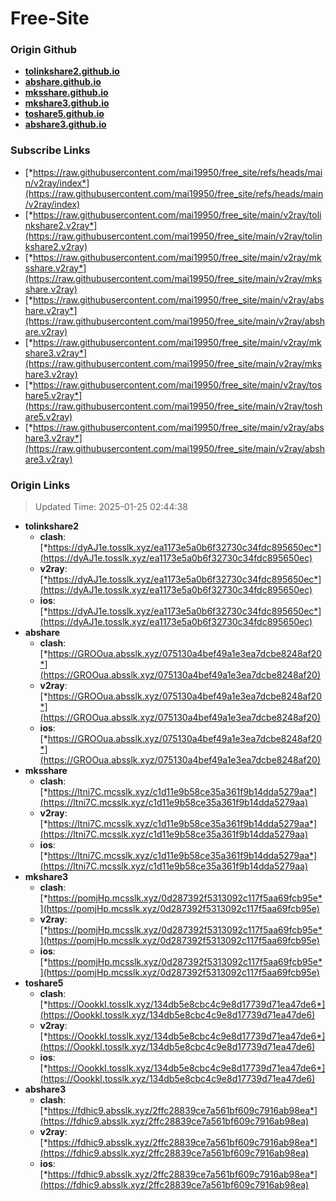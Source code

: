 # Free-Site

### Origin Github

- [**tolinkshare2.github.io**](https://github.com/tolinkshare2/tolinkshare2.github.io)
- [**abshare.github.io**](https://github.com/abshare/abshare.github.io)
- [**mksshare.github.io**](https://github.com/mksshare/mksshare.github.io)
- [**mkshare3.github.io**](https://github.com/mkshare3/mkshare3.github.io)
- [**toshare5.github.io**](https://github.com/toshare5/toshare5.github.io)
- [**abshare3.github.io**](https://github.com/abshare3/abshare3.github.io)

### Subscribe Links

- [*https://raw.githubusercontent.com/mai19950/free_site/refs/heads/main/v2ray/index*](https://raw.githubusercontent.com/mai19950/free_site/refs/heads/main/v2ray/index)
- [*https://raw.githubusercontent.com/mai19950/free_site/main/v2ray/tolinkshare2.v2ray*](https://raw.githubusercontent.com/mai19950/free_site/main/v2ray/tolinkshare2.v2ray)
- [*https://raw.githubusercontent.com/mai19950/free_site/main/v2ray/mksshare.v2ray*](https://raw.githubusercontent.com/mai19950/free_site/main/v2ray/mksshare.v2ray)
- [*https://raw.githubusercontent.com/mai19950/free_site/main/v2ray/abshare.v2ray*](https://raw.githubusercontent.com/mai19950/free_site/main/v2ray/abshare.v2ray)
- [*https://raw.githubusercontent.com/mai19950/free_site/main/v2ray/mkshare3.v2ray*](https://raw.githubusercontent.com/mai19950/free_site/main/v2ray/mkshare3.v2ray)
- [*https://raw.githubusercontent.com/mai19950/free_site/main/v2ray/toshare5.v2ray*](https://raw.githubusercontent.com/mai19950/free_site/main/v2ray/toshare5.v2ray)
- [*https://raw.githubusercontent.com/mai19950/free_site/main/v2ray/abshare3.v2ray*](https://raw.githubusercontent.com/mai19950/free_site/main/v2ray/abshare3.v2ray)

### Origin Links

> Updated Time: 2025-01-25 02:44:38

- **tolinkshare2**
  - **clash**: [*https://dyAJ1e.tosslk.xyz/ea1173e5a0b6f32730c34fdc895650ec*](https://dyAJ1e.tosslk.xyz/ea1173e5a0b6f32730c34fdc895650ec)
  - **v2ray**: [*https://dyAJ1e.tosslk.xyz/ea1173e5a0b6f32730c34fdc895650ec*](https://dyAJ1e.tosslk.xyz/ea1173e5a0b6f32730c34fdc895650ec)
  - **ios**: [*https://dyAJ1e.tosslk.xyz/ea1173e5a0b6f32730c34fdc895650ec*](https://dyAJ1e.tosslk.xyz/ea1173e5a0b6f32730c34fdc895650ec)
- **abshare**
  - **clash**: [*https://GROOua.absslk.xyz/075130a4bef49a1e3ea7dcbe8248af20*](https://GROOua.absslk.xyz/075130a4bef49a1e3ea7dcbe8248af20)
  - **v2ray**: [*https://GROOua.absslk.xyz/075130a4bef49a1e3ea7dcbe8248af20*](https://GROOua.absslk.xyz/075130a4bef49a1e3ea7dcbe8248af20)
  - **ios**: [*https://GROOua.absslk.xyz/075130a4bef49a1e3ea7dcbe8248af20*](https://GROOua.absslk.xyz/075130a4bef49a1e3ea7dcbe8248af20)
- **mksshare**
  - **clash**: [*https://ltni7C.mcsslk.xyz/c1d11e9b58ce35a361f9b14dda5279aa*](https://ltni7C.mcsslk.xyz/c1d11e9b58ce35a361f9b14dda5279aa)
  - **v2ray**: [*https://ltni7C.mcsslk.xyz/c1d11e9b58ce35a361f9b14dda5279aa*](https://ltni7C.mcsslk.xyz/c1d11e9b58ce35a361f9b14dda5279aa)
  - **ios**: [*https://ltni7C.mcsslk.xyz/c1d11e9b58ce35a361f9b14dda5279aa*](https://ltni7C.mcsslk.xyz/c1d11e9b58ce35a361f9b14dda5279aa)
- **mkshare3**
  - **clash**: [*https://pomjHp.mcsslk.xyz/0d287392f5313092c117f5aa69fcb95e*](https://pomjHp.mcsslk.xyz/0d287392f5313092c117f5aa69fcb95e)
  - **v2ray**: [*https://pomjHp.mcsslk.xyz/0d287392f5313092c117f5aa69fcb95e*](https://pomjHp.mcsslk.xyz/0d287392f5313092c117f5aa69fcb95e)
  - **ios**: [*https://pomjHp.mcsslk.xyz/0d287392f5313092c117f5aa69fcb95e*](https://pomjHp.mcsslk.xyz/0d287392f5313092c117f5aa69fcb95e)
- **toshare5**
  - **clash**: [*https://OookkI.tosslk.xyz/134db5e8cbc4c9e8d17739d71ea47de6*](https://OookkI.tosslk.xyz/134db5e8cbc4c9e8d17739d71ea47de6)
  - **v2ray**: [*https://OookkI.tosslk.xyz/134db5e8cbc4c9e8d17739d71ea47de6*](https://OookkI.tosslk.xyz/134db5e8cbc4c9e8d17739d71ea47de6)
  - **ios**: [*https://OookkI.tosslk.xyz/134db5e8cbc4c9e8d17739d71ea47de6*](https://OookkI.tosslk.xyz/134db5e8cbc4c9e8d17739d71ea47de6)
- **abshare3**
  - **clash**: [*https://fdhic9.absslk.xyz/2ffc28839ce7a561bf609c7916ab98ea*](https://fdhic9.absslk.xyz/2ffc28839ce7a561bf609c7916ab98ea)
  - **v2ray**: [*https://fdhic9.absslk.xyz/2ffc28839ce7a561bf609c7916ab98ea*](https://fdhic9.absslk.xyz/2ffc28839ce7a561bf609c7916ab98ea)
  - **ios**: [*https://fdhic9.absslk.xyz/2ffc28839ce7a561bf609c7916ab98ea*](https://fdhic9.absslk.xyz/2ffc28839ce7a561bf609c7916ab98ea)
